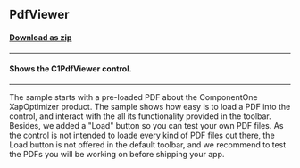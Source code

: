 ## PdfViewer
#### [Download as zip](https://grapecity.github.io/DownGit/#/home?url=https://github.com/GrapeCity/ComponentOne-WPF-Samples/tree/master/NET_4.5.2/C1.WPF.PdfViewer/CS/PdfViewer)
____
#### Shows the C1PdfViewer control.
____
The sample starts with a pre-loaded PDF about the ComponentOne XapOptimizer product. 
The sample shows how easy is to load a PDF into the control, and interact with the 
all its functionality provided in the toolbar. Besides, we added a "Load" button 
so you can test your own PDF files. As the control is not intended to loade every 
kind of PDF files out there, the Load button is not offered in the default toolbar, 
and we recommend to test the PDFs you will be working on before shipping your app.
